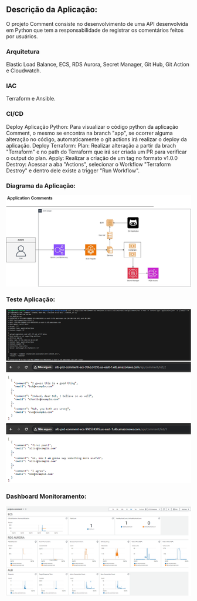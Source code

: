 
## Descrição da Aplicação:
O projeto Comment consiste no desenvolvimento de uma API desenvolvida em Python que tem a responsabilidade de registrar os comentários feitos por usuários. 

### Arquitetura
Elastic Load Balance, ECS, RDS Aurora, Secret Manager, Git Hub, Git Action e Cloudwatch.

### IAC
Terraform e Ansible.

### CI/CD
Deploy Aplicação Python: Para visualizar o código python da aplicação Comment, o mesmo se encontra na branch "app", se ocorrer alguma alteração no código, automaticamente o git actions irá realizar o deploy da aplicação.
Deploy Terraform:
  Plan: Realizar alteração a partir da brach "Terraform" e no path do Terraform que irá ser criada um PR para verificar o output do plan.
  Apply: Realizar a criação de um tag no formato v1.0.0
  Destroy: Acessar a aba "Actions", selecionar o Workflow "Terraform Destroy" e dentro dele existe a trigger "Run Workflow".

### Diagrama da Aplicação:
  <img src="/img/comments.jpg">

### Teste Aplicação:
  <img src="/img/Screenshot_4.png">
  <img src="/img/Screenshot_3.png">
  <img src="/img/Screenshot_2.png">

### Dashboard Monitoramento:
  <img src="/img/Screenshot_5.png">
